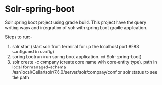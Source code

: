 # Solr-spring-boot
Solr spring boot project using gradle build.
This project have the query writing ways and integration of solr with spring boot gradle application.

Steps to run:-
1. solr start (start solr from terminal for up the localhost port:8983 configured in config)
2. spring bootrun (run spring boot application. cd Solr-spring-boot)
3. solr create -c company (create core name with core-entity type).
path in local for managed-schema
/usr/local/Cellar/solr/7.6.0/server/solr/company/conf
or solr status to see the path


